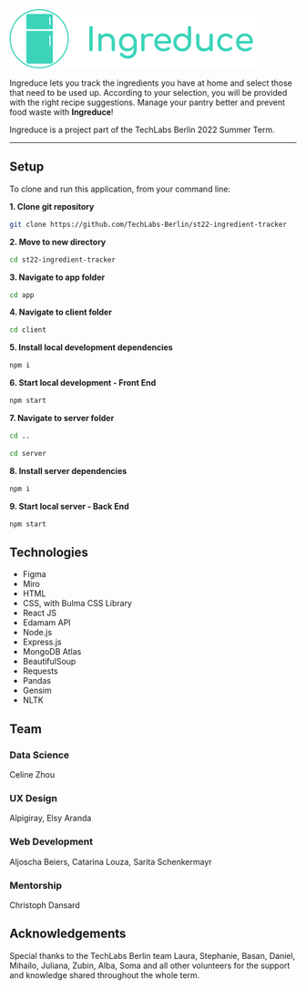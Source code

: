 ![IngreduceLogo](https://github.com/TechLabs-Berlin/st22-ingredient-tracker/blob/main/images/ux/Placeholder.svg)

Ingreduce lets you track the ingredients you have at home and select those that need to be used up. According to your selection, you will be provided with the right recipe suggestions. Manage your pantry better and prevent food waste with **Ingreduce**!

Ingreduce is a project part of the TechLabs Berlin 2022 Summer Term.

***

## Setup

To clone and run this application, from your command line:

**1. Clone git repository**

```bash
git clone https://github.com/TechLabs-Berlin/st22-ingredient-tracker
```

**2. Move to new directory**

```bash
cd st22-ingredient-tracker
```

**3. Navigate to app folder**

```bash
cd app
```

**4. Navigate to client folder**

```bash
cd client
```

**5. Install local development dependencies**

```bash
npm i
```

**6. Start local development - Front End**

```bash
npm start
```

**7. Navigate to server folder**

```bash
cd ..
```

```bash
cd server
```

**8. Install server dependencies**

```bash
npm i
```

**9. Start local server - Back End**

```bash
npm start
```

## Technologies

* Figma
* Miro
* HTML
* CSS, with Bulma CSS Library
* React JS
* Edamam API
* Node.js
* Express.js
* MongoDB Atlas
* BeautifulSoup
* Requests
* Pandas
* Gensim
* NLTK

##  Team

### Data Science

Celine Zhou

### UX Design

Alpigiray, Elsy Aranda

### Web Development

Aljoscha Beiers, Catarina Louza, Sarita Schenkermayr

### Mentorship

Christoph Dansard 

## Acknowledgements

Special thanks to the TechLabs Berlin team Laura, Stephanie, Basan, Daniel, Mihailo, Juliana, Zubin, Alba, Soma and all other volunteers for the support and knowledge shared throughout the whole term.